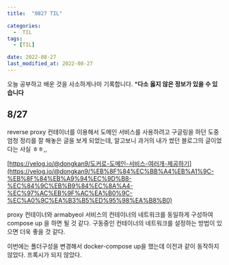 ```yaml
---
title:  "0827 TIL" 

categories:
  -  TIL
tags:
  - [TIL]

date: 2022-08-27
last_modified_at: 2022-08-27
---
```


오늘 공부하고 배운 것을 사소하게나마 기록합니다. 
***다소 옳지 않은 정보가 있을 수 있습니다**

## 8/27

reverse proxy 컨테이너를 이용해서 도메인 서비스를 사용하려고 구글링을 하던 도중 엄청 정리를 잘 해놓은 글을 보게 되었는데, 알고보니 과거의 내가 썼던 블로그의 글이었다는 사실 ㅎㅎ,,

[https://velog.io/@dongkan9/도커로-도메인-서비스-여러개-제공하기](https://velog.io/@dongkan9/%EB%8F%84%EC%BB%A4%EB%A1%9C-%EB%8F%84%EB%A9%94%EC%9D%B8-%EC%84%9C%EB%B9%84%EC%8A%A4-%EC%97%AC%EB%9F%AC%EA%B0%9C-%EC%A0%9C%EA%B3%B5%ED%95%98%EA%B8%B0)

proxy 컨테이너와 armabyeol 서비스의 컨테이너의 네트워크를 동일하게 구성하여 compose up 을 하면 될 것 같다. 구동중인 컨테이너의 네트워크를 설정하는 방법이 있으면 더욱 좋을 것 같다. 

이번에는 폴더구성을 변경해서 docker-compose up을 했는데 이전과 같이 동작하지 않았다. 프록시가 되지 않았다.